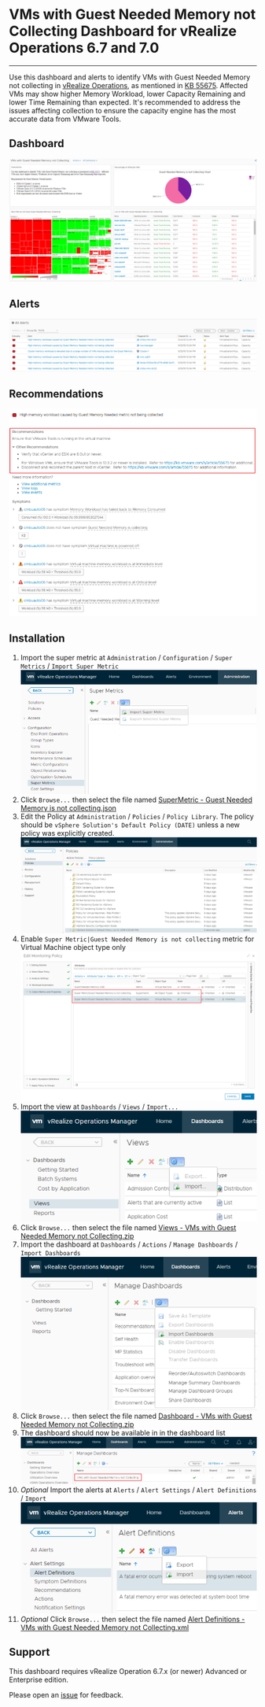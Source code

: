 # VMs with Guest Needed Memory not Collecting Dashboard for vRealize Operations 6.7 and 7.0
---------

Use this dashboard and alerts to identify VMs with Guest Needed Memory not collecting in [vRealize Operations](https://www.vmware.com/products/vrealize-operations.html), as mentioned in [KB 55675](https://kb.vmware.com/s/article/55675).  Affected VMs may show higher Memory Workload, lower Capacity Remaining and lower Time Remaining than expected.  It's recommended to address the issues affecting collection to ensure the capacity engine has the most accurate data from VMware Tools.

## Dashboard
![Dashboard](https://raw.githubusercontent.com/notoriousbdg/vrops-dashboard-guest_needed_memory/master/Dashboard.png)

## Alerts
![Alerts](https://raw.githubusercontent.com/notoriousbdg/vrops-dashboard-guest_needed_memory/master/Alerts.png)

## Recommendations
![Recommendations](https://raw.githubusercontent.com/notoriousbdg/vrops-dashboard-guest_needed_memory/master/Recommendations.png)

## Installation
1. Import the super metric at `Administration` / `Configuration` / `Super Metrics` / `Import Super Metric`  
![Import View](https://raw.githubusercontent.com/notoriousbdg/vrops-dashboard-guest_needed_memory/master/Import_Super_Metric.png)
2. Click `Browse...` then select the file named [SuperMetric - Guest Needed Memory is not collecting.json](https://github.com/notoriousbdg/vrops-dashboard-guest_needed_memory/raw/master/SuperMetric%20-%20Guest%20Needed%20Memory%20is%20not%20collecting.json)
3. Edit the Policy at `Administration` / `Policies` / `Policy Library`.  The policy should be `vSphere Solution's Default Policy (DATE)` unless a new policy was explicitly created.  
![Policy Library](https://raw.githubusercontent.com/notoriousbdg/vrops-dashboard-guest_needed_memory/master/Policy_Library.png)
4. Enable `Super Metric|Guest Needed Memory is not collecting` metric for Virtual Machine object type only  
![Policy Metrics](https://raw.githubusercontent.com/notoriousbdg/vrops-dashboard-guest_needed_memory/master/Policy_Metrics.png)
5. Import the view at `Dashboards` / `Views` / `Import...`  
![Import View](https://raw.githubusercontent.com/notoriousbdg/vrops-dashboard-guest_needed_memory/master/Import_View.png)
6. Click `Browse...` then select the file named [Views - VMs with Guest Needed Memory not Collecting.zip](https://github.com/notoriousbdg/vrops-dashboard-guest_needed_memory/raw/master/Views%20-%20VMs%20with%20Guest%20Needed%20Memory%20not%20Collecting.zip)
7. Import the dashboard at `Dashboards` / `Actions` / `Manage Dashboards` / `Import Dashboards`  
![Import Dashboard](https://raw.githubusercontent.com/notoriousbdg/vrops-dashboard-guest_needed_memory/master/Import_Dashboard.png)
8. Click `Browse...` then select the file named [Dashboard - VMs with Guest Needed Memory not Collecting.zip](https://github.com/notoriousbdg/vrops-dashboard-guest_needed_memory/raw/master/Dashboard%20-%20VMs%20with%20Guest%20Needed%20Memory%20not%20Collecting.zip)
9. The dashboard should now be available in in the dashboard list  
![Dashboard List](https://raw.githubusercontent.com/notoriousbdg/vrops-dashboard-guest_needed_memory/master/Dashboard_List.png)
10. *Optional* Import the alerts at `Alerts` / `Alert Settings` / `Alert Definitions` / `Import`  
![Import Dashboard](https://raw.githubusercontent.com/notoriousbdg/vrops-dashboard-guest_needed_memory/master/Import_Alert.png)
11. *Optional* Click `Browse...` then select the file named [Alert Definitions - VMs with Guest Needed Memory not Collecting.xml](https://github.com/notoriousbdg/vrops-dashboard-guest_needed_memory/raw/master/Alert%20Definitions%20-%20VMs%20with%20Guest%20Needed%20Memory%20not%20Collecting.xml)

## Support

This dashboard requires vRealize Operation 6.7.x (or newer) Advanced or Enterprise edition.

Please open an [issue](https://github.com/notoriousbdg/vrops-dashboard-guest_needed_memory/issues) for feedback.
